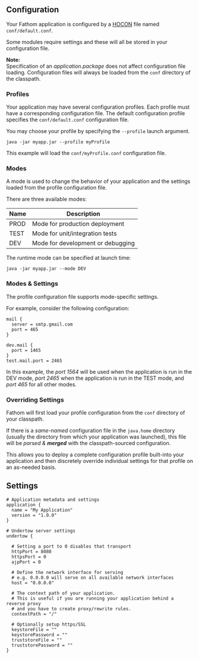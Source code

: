 ## Configuration

Your Fathom application is configured by a [HOCON] file named `conf/default.conf`.

Some modules require settings and these will all be stored in your configuration file.

**Note:**<br/>
Specification of an *application.package* does not affect configuration file loading.  Configuration files will always be loaded from the `conf` directory of the classpath.

### Profiles

Your application may have several configuration profiles.  Each profile must have a corresponding configuration file.  The default configuration profile specifies the `conf/default.conf` configuration file.

You may choose your profile by specifying the `--profile` launch argument.

```
java -jar myapp.jar --profile myProfile
```

This example will load the `conf/myProfile.conf` configuration file.

### Modes

A mode is used to change the behavior of your application and the settings loaded from the profile configuration file.

There are three available modes:

| Name | Description                       |
|------|-----------------------------------|
| PROD | Mode for production deployment    |
| TEST | Mode for unit/integration tests   |
| DEV  | Mode for development or debugging |

The runtime mode can be specified at launch time:

```
java -jar myapp.jar --mode DEV
```

### Modes & Settings

The profile configuration file supports mode-specific settings.

For example, consider the following configuration:

```hocon
mail {
  server = smtp.gmail.com
  port = 465
}

dev.mail {
  port = 1465
}
test.mail.port = 2465
```

In this example, the *port 1564* will be used when the application is run in the DEV mode, *port 2465* when the application is run in the TEST mode, and *port 465* for all other modes.

### Overriding Settings

Fathom will first load your profile configuration from the `conf` directory of your classpath.

If there is a *same-named* configuration file in the `java.home` directory (usually the directory from which your application was launched), this file will be *parsed & **merged*** with the classpath-sourced configuration.

This allows you to deploy a complete configuration profile built-into your application and then discretely override individual settings for that profile on an as-needed basis.

## Settings

```hocon
# Application metadata and settings
application {
  name = "My Application"
  version = "1.0.0"
}

# Undertow server settings
undertow {

  # Setting a port to 0 disables that transport
  httpPort = 8080
  httpsPort = 0
  ajpPort = 0

  # Define the network interface for serving
  # e.g. 0.0.0.0 will serve on all available network interfaces
  host = "0.0.0.0"

  # The context path of your application.
  # This is useful if you are running your application behind a reverse proxy
  # and you have to create proxy/rewrite rules.
  contextPath = "/"

  # Optionally setup https/SSL
  keystoreFile = ""
  keystorePassword = ""
  truststoreFile = ""
  truststorePassword = ""
}
```

[HOCON]: https://github.com/typesafehub/config/blob/master/README.md

